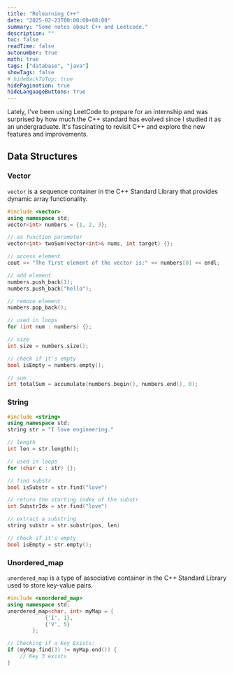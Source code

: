 ```yaml
---
title: "Relearning C++"
date: "2025-02-23T00:00:00+08:00"
summary: "Some notes about C++ and Leetcode."
description: ""
toc: false
readTime: false
autonumber: true
math: true
tags: ["database", "java"]
showTags: false
# hideBackToTop: true
hidePagination: true
hideLanguageButtons: true
---
```


Lately, I've been using LeetCode to prepare for an internship and was surprised by how much the C++ standard has evolved since I studied it as an undergraduate. It's fascinating to revisit C++ and explore the new features and improvements.

## Data Structures

### Vector

`vector` is a sequence container in the C++ Standard Library that provides dynamic array functionality.

```cpp
#include <vector>
using namespace std;
vector<int> numbers = {1, 2, 3};

// as function parameter
vector<int> twoSum(vector<int>& nums, int target) {};

// access element
cout << "The first element of the vector is:" << numbers[0] << endl;

// add element
numbers.push_back(1);
numbers.push_back("hello");

// remove element 
numbers.pop_back();

// used in loops
for (int num : numbers) {};

// size
int size = numbers.size();

// check if it's empty
bool isEmpty = numbers.empty();

// sum
int totalSum = accumulate(numbers.begin(), numbers.end(), 0);
```

### String

```cpp
#include <string>
using namespace std;
string str = "I love engineering."

// length
int len = str.length();

// used in loops
for (char c : str) {};

// find substr
bool isSubstr = str.find("love")

// return the starting index of the substr
int SubstrIdx = str.find("love")

// extract a substring
string substr = str.substr(pos, len)

// check if it's empty
bool isEmpty = str.empty();

```

### Unordered_map

`unordered_map` is a type of associative container in the C++ Standard Library used to store key-value pairs.

```cpp
#include <unordered_map>
using namespace std;
unordered_map<char, int> myMap = {
            {'I', 1},
            {'V', 5}
        };

// Checking if a Key Exists:
if (myMap.find(3) != myMap.end()) {
    // Key 3 exists
}
```